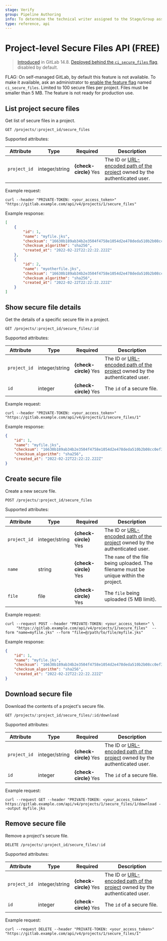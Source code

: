 ```yaml
---
stage: Verify
group: Pipeline Authoring
info: To determine the technical writer assigned to the Stage/Group associated with this page, see https://about.gitlab.com/handbook/engineering/ux/technical-writing/#assignments
type: reference, api
---
```


# Project-level Secure Files API **(FREE)**

> [Introduced](https://gitlab.com/gitlab-org/gitlab/-/merge_requests/78227) in GitLab 14.8. [Deployed behind the `ci_secure_files` flag](../administration/feature_flags.md), disabled by default.

FLAG:
On self-managed GitLab, by default this feature is not available. To make it available,
ask an administrator to [enable the feature flag](../administration/feature_flags.md) named `ci_secure_files`. Limited to 100 secure files per project. Files must be smaller than 5 MB. The feature is not ready for production use.

## List project secure files

Get list of secure files in a project.

```plaintext
GET /projects/:project_id/secure_files
```

Supported attributes:

| Attribute    | Type           | Required               | Description |
|--------------|----------------|------------------------|-------------|
| `project_id` | integer/string | **{check-circle}** Yes | The ID or [URL-encoded path of the project](index.md#namespaced-path-encoding) owned by the authenticated user. |

Example request:

```shell
curl --header "PRIVATE-TOKEN: <your_access_token>" "https://gitlab.example.com/api/v4/projects/1/secure_files"
```

Example response:

```json
[
    {
        "id": 1,
        "name": "myfile.jks",
        "checksum": "16630b189ab34b2e3504f4758e1054d2e478deda510b2b08cc0ef38d12e80aac",
        "checksum_algorithm": "sha256",
        "created_at": "2022-02-22T22:22:22.222Z"
    },
    {
        "id": 2,
        "name": "myotherfile.jks",
        "checksum": "16630b189ab34b2e3504f4758e1054d2e478deda510b2b08cc0ef38d12e80aa2",
        "checksum_algorithm": "sha256",
        "created_at": "2022-02-22T22:22:22.222Z"
    }
]
```

## Show secure file details

Get the details of a specific secure file in a project.

```plaintext
GET /projects/:project_id/secure_files/:id
```

Supported attributes:

| Attribute    | Type           | Required               | Description |
|--------------|----------------|------------------------|-------------|
| `project_id` | integer/string | **{check-circle}** Yes | The ID or [URL-encoded path of the project](index.md#namespaced-path-encoding) owned by the authenticated user. |
| `id`         | integer        | **{check-circle}** Yes | The `id` of a secure file. |

Example request:

```shell
curl --header "PRIVATE-TOKEN: <your_access_token>" "https://gitlab.example.com/api/v4/projects/1/secure_files/1"
```

Example response:

```json
{
    "id": 1,
    "name": "myfile.jks",
    "checksum": "16630b189ab34b2e3504f4758e1054d2e478deda510b2b08cc0ef38d12e80aac",
    "checksum_algorithm": "sha256",
    "created_at": "2022-02-22T22:22:22.222Z"
}
```

## Create secure file

Create a new secure file.

```plaintext
POST /projects/:project_id/secure_files
```

Supported attributes:

| Attribute       | Type           | Required               | Description |
|-----------------|----------------|------------------------|-------------|
| `project_id`    | integer/string | **{check-circle}** Yes | The ID or [URL-encoded path of the project](index.md#namespaced-path-encoding) owned by the authenticated user. |
| `name`          | string         | **{check-circle}** Yes | The `name` of the file being uploaded. The filename must be unique within the project. |
| `file`          | file           | **{check-circle}** Yes | The `file` being uploaded (5 MB limit). |

Example request:

```shell
curl --request POST --header "PRIVATE-TOKEN: <your_access_token>" \
     "https://gitlab.example.com/api/v4/projects/1/secure_files"  --form "name=myfile.jks" --form "file=@/path/to/file/myfile.jks"
```

Example response:

```json
{
    "id": 1,
    "name": "myfile.jks",
    "checksum": "16630b189ab34b2e3504f4758e1054d2e478deda510b2b08cc0ef38d12e80aac",
    "checksum_algorithm": "sha256",
    "created_at": "2022-02-22T22:22:22.222Z"
}
```

## Download secure file

Download the contents of a project's secure file.

```plaintext
GET /projects/:project_id/secure_files/:id/download
```

Supported attributes:

| Attribute    | Type           | Required               | Description |
|--------------|----------------|------------------------|-------------|
| `project_id` | integer/string | **{check-circle}** Yes | The ID or [URL-encoded path of the project](index.md#namespaced-path-encoding) owned by the authenticated user. |
| `id`         | integer        | **{check-circle}** Yes | The `id` of a secure file. |

Example request:

```shell
curl --request GET --header "PRIVATE-TOKEN: <your_access_token>" https://gitlab.example.com/api/v4/projects/1/secure_files/1/download --output myfile.jks
```

## Remove secure file

Remove a project's secure file.

```plaintext
DELETE /projects/:project_id/secure_files/:id
```

Supported attributes:

| Attribute    | Type           | Required               | Description |
|--------------|----------------|------------------------|-------------|
| `project_id` | integer/string | **{check-circle}** Yes | The ID or [URL-encoded path of the project](index.md#namespaced-path-encoding) owned by the authenticated user. |
| `id`         | integer        | **{check-circle}** Yes | The `id` of a secure file. |

Example request:

```shell
curl --request DELETE --header "PRIVATE-TOKEN: <your_access_token>" "https://gitlab.example.com/api/v4/projects/1/secure_files/1"
```
